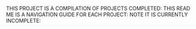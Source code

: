 THIS PROJECT IS A COMPILATION OF PROJECTS COMPLETED: 
THIS READ ME IS A NAVIGATION GUIDE FOR EACH PROJECT:
NOTE IT IS CURRENTLY INCOMPLETE:
